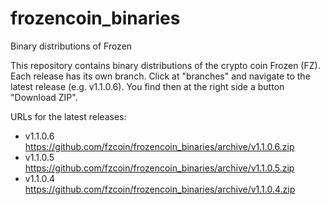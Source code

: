 frozencoin_binaries
===================

Binary distributions of Frozen

This repository contains binary distributions of the crypto coin Frozen (FZ).
Each release has its own branch. Click at "branches" and navigate to the latest
release (e.g. v1.1.0.6). You find then at the right side a button "Download ZIP".

URLs for the latest releases:

- v1.1.0.6   https://github.com/fzcoin/frozencoin_binaries/archive/v1.1.0.6.zip
- v1.1.0.5   https://github.com/fzcoin/frozencoin_binaries/archive/v1.1.0.5.zip
- v1.1.0.4   https://github.com/fzcoin/frozencoin_binaries/archive/v1.1.0.4.zip

